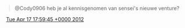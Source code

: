 > @Cody0906 heb je al kennisgenomen van sensei's nieuwe venture?

<img src="../../media/tweet.ico" width="12" /> [Tue Apr 17 17:59:45 +0000 2012](https://twitter.com/DromerDenker/status/192311401556094976)